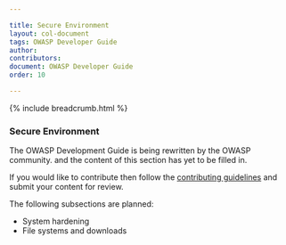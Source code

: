 ```yaml
---

title: Secure Environment
layout: col-document
tags: OWASP Developer Guide
author:
contributors:
document: OWASP Developer Guide
order: 10

---
```


{% include breadcrumb.html %}
### Secure Environment

The OWASP Development Guide is being rewritten by the OWASP community.
and the content of this section has yet to be filled in.

If you would like to contribute then follow the 
[contributing guidelines](https://github.com/OWASP/www-project-developer-guide/blob/main/CONTRIBUTING.md)
and submit your content for review.

The following subsections are planned:

  * System hardening
  * File systems and downloads
